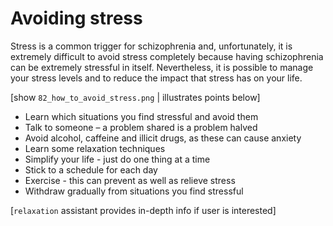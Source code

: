 # Avoiding stress

Stress is a common trigger for schizophrenia and, unfortunately, it is
extremely difficult to avoid stress completely because having
schizophrenia can be extremely stressful in itself. Nevertheless, it
is possible to manage your stress levels and to reduce the impact that
stress has on your life.

[show `82_how_to_avoid_stress.png` | illustrates points below]

- Learn which situations you find stressful and avoid them
- Talk to someone – a problem shared is a problem halved
- Avoid alcohol, caffeine and illicit drugs, as these can cause
  anxiety
- Learn some relaxation techniques
- Simplify your life - just do one thing at a time
- Stick to a schedule for each day
- Exercise - this can prevent as well as relieve stress
- Withdraw gradually from situations you find stressful

[`relaxation` assistant provides in-depth info if user is interested]
